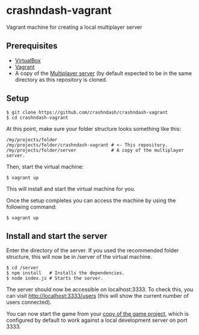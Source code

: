 # crashndash-vagrant
Vagrant machine for creating a local multiplayer server

## Prerequisites

- [VirtualBox](https://www.virtualbox.org/)
- [Vagrant](https://www.vagrantup.com/)
- A copy of the [Multiplayer server](https://github.com/crashndash/server) (by default expected to be in the same directory as this repository is cloned.

## Setup

```
$ git clone https://github.com/crashndash/crashndash-vagrant
$ cd crashndash-vagrant
```
At this point, make sure your folder structure looks something like this:
```
/my/projects/folder
/my/projects/folder/crashndash-vagrant # <- This repository.
/my/projects/folder/server             # A copy of the multiplayer server.
```

Then, start the virtual machine:
```
$ vagrant up
```

This will install and start the virtual machine for you.

Once the setup completes you can access the machine by using the following command:

`$ vagrant up`

## Install and start the server

Enter the directory of the server. If you used the recommended folder structure, this will now be in /server of the virtual machine.

```
$ cd /server
$ npm install   # Installs the dependencies.
$ node index.js # Starts the server.
```

The server should now be accessible on localhost:3333. To check this, you can visit [http://localhost:3333/users](http://localhost:3333/users) (this will show the current number of users connected).

You can now start the game from your [copy of the game project](https://github.com/crashndash/crashndash), which is configured by default to work against a local development server on port 3333.
